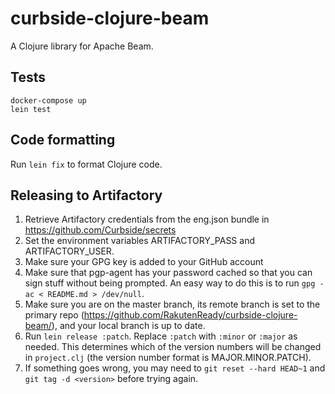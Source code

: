 # curbside-clojure-beam

A Clojure library for Apache Beam.

## Tests

```
docker-compose up
lein test
```

## Code formatting

Run `lein fix` to format Clojure code. 

## Releasing to Artifactory

1. Retrieve Artifactory credentials from the eng.json bundle in
   https://github.com/Curbside/secrets
2. Set the environment variables ARTIFACTORY_PASS and ARTIFACTORY_USER.
3. Make sure your GPG key is added to your GitHub account
4. Make sure that pgp-agent has your password cached so that you can sign stuff without being prompted. An easy way to do this is to run `gpg -ac < README.md > /dev/null`.
5. Make sure you are on the master branch, its remote branch is set to the primary repo (https://github.com/RakutenReady/curbside-clojure-beam/), and your local branch is up to date.
6. Run `lein release :patch`. Replace `:patch` with `:minor` or `:major` as needed. This determines which of the version numbers will be changed in `project.clj` (the version number format is MAJOR.MINOR.PATCH).
7. If something goes wrong, you may need to `git reset --hard HEAD~1` and `git tag -d <version>` before trying again.
